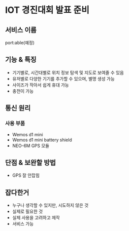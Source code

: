 # IOT 경진대회 발표 준비

## 서비스 이름

port:able(예정)

## 기능 & 특징

- 기기별로, 시간대별로 위치 정보 탐색 및 지도로 보여줄 수 있음
- 유저별로 다양한 기기를 추가할 수 있으며, 별명 생성 가능
- 사이즈가 작아서 쉽게 휴대 가능
- 충전이 가능

## 통신 원리

### 사용 부품

- Wemos d1 mini 
- Wemos d1 mini battery shield
- NEO-6M  GPS 모듈



## 단점 & 보완할 방법

- GPS 잘 안잡힘

## 잡다한거

- 누구나 생각할 수 있지만, 시도하지 않은 것
- 실제로 필요한 것
- 실제 사용을 고려하고 제작
- 서비스 가능

